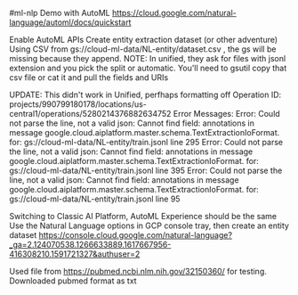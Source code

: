 #ml-nlp Demo with AutoML
https://cloud.google.com/natural-language/automl/docs/quickstart

Enable AutoML APIs
Create entity extraction dataset (or other adventure)
Using CSV from gs://cloud-ml-data/NL-entity/dataset.csv , the gs will be missing because they append. NOTE:
In unified, they ask for files with jsonl extension and you pick the split or automatic.
You'll need to gsutil copy that csv file or cat it and pull the fields and URIs

UPDATE: This didn't work in Unified, perfhaps formatting off
Operation ID:
projects/990799180178/locations/us-central1/operations/5280214376882634752
Error Messages:
Error: Could not parse the line, not a valid json: Cannot find field: annotations in message google.cloud.aiplatform.master.schema.TextExtractionIoFormat. for: gs://cloud-ml-data/NL-entity/train.jsonl line 295
Error: Could not parse the line, not a valid json: Cannot find field: annotations in message google.cloud.aiplatform.master.schema.TextExtractionIoFormat. for: gs://cloud-ml-data/NL-entity/train.jsonl line 395
Error: Could not parse the line, not a valid json: Cannot find field: annotations in message google.cloud.aiplatform.master.schema.TextExtractionIoFormat. for: gs://cloud-ml-data/NL-entity/train.jsonl line 95

Switching to Classic AI Platform, AutoML Experience should be the same
Use the Natural Language options in GCP console tray, then create an entity dataset
https://console.cloud.google.com/natural-language?_ga=2.124070538.1266633889.1617667956-416308210.1591721327&authuser=2

Used file from https://pubmed.ncbi.nlm.nih.gov/32150360/ for testing. Downloaded pubmed format as txt
